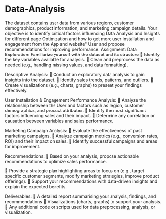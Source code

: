 # Data-Analysis
The dataset contains user data from various regions, customer
demographics, product information, and marketing campaign details. Your objective is to
identify critical factors influencing Data Analysis and Insights for different page
Optimization and how to get more user installation and engagement from the App and
website&quot; User and propose recommendations for improving performance.
Assignment:
Data Exploration: Familiarize yourself with the dataset and its structure
 Identify the key variables available for analysis.
 Clean and preprocess the data as needed (e.g., handling missing values, and data
formatting).

Descriptive Analysis:
 Conduct an exploratory data analysis to gain insights into the dataset.
 Identify sales trends, patterns, and outliers.
 Create visualizations (e.g., charts, graphs) to present your findings effectively.

User Installation &amp; Engagement Performance Analysis:
 Analyze the relationship between the User and factors such as region, customer
demographics, and product attributes.
 Identify the most significant factors influencing sales and their impact.
 Determine any correlation or causation between variables and sales performance.

Marketing Campaign Analysis:
 Evaluate the effectiveness of past marketing campaigns.
 Analyze campaign metrics (e.g., conversion rates, ROI) and their impact on sales.
 Identify successful campaigns and areas for improvement.

Recommendations:
 Based on your analysis, propose actionable recommendations to optimize sales
performance.

 Provide a strategic plan highlighting areas to focus on (e.g., target specific
customer segments, modify marketing strategies, improve product offerings).
 Support your recommendations with data-driven insights and explain the
expected benefits.

Deliverables:
 A detailed report summarising your analysis, findings, and recommendations
 Visualizations (charts, graphs) to support your analysis.
 Any additional code or scripts used for data preprocessing, analysis, or
visualization.

